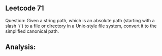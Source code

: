 ## Leetcode 71

Question: Given a string path, which is an absolute path (starting with a slash '/') to a file or directory in a Unix-style file system, 
convert it to the simplified canonical path.

Analysis:
-
